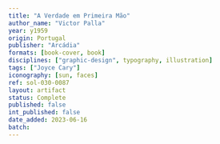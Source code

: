 ```yaml
---
title: "A Verdade em Primeira Mão"
author_name: "Victor Palla"
year: y1959
origin: Portugal
publisher: "Arcádia"
formats: [book-cover, book]
disciplines: ["graphic-design", typography, illustration]
tags: ["Joyce Cary"]
iconography: [sun, faces]
ref: sol-030-0087
layout: artifact
status: Complete
published: false
int_published: false
date_added: 2023-06-16
batch:
---
```

